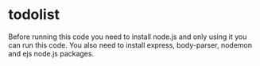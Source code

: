# todolist
Before running this code you need to install node.js and only using it you can run this code.
You also need to install express, body-parser, nodemon and ejs node.js  packages.
